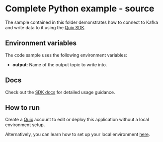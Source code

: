 # Complete Python example - source

The sample contained in this folder demonstrates how to connect to Kafka and write data to it using the [Quix SDK](https://quix.ai/docs/sdk/introduction.html).

## Environment variables

The code sample uses the following environment variables:

- **output**: Name of the output topic to write into.

## Docs

Check out the [SDK docs](https://quix.ai/docs/sdk/introduction.html) for detailed usage guidance.

## How to run
Create a [Quix](https://portal.platform.quix.ai/self-sign-up?xlink=github) account to edit or deploy this application without a local environment setup.

Alternatively, you can learn how to set up your local environment [here](https://quix.ai/docs/sdk/python-setup.html).
